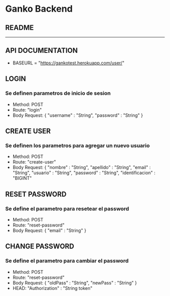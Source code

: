 # Ganko Backend
## README
 
-------------------
## API DOCUMENTATION

* BASEURL = "https://gankotest.herokuapp.com/user/"

## LOGIN
### Se definen parametros de inicio de sesion
* Method: POST
* Route: "login"
* Body Request: {
    "username" : "String",
    "password" : "String"
}

## CREATE USER
### Se definen los parametros para agregar un nuevo usuario
* Method: POST
* Route: "create-user"
* Body Request: {
    "nombre" : "String",
    "apellido" : "String",
    "email" : "String",
    "usuario" : "String",
    "password" : "String",
    "identificacion" : "BIGINT"

## RESET PASSWORD
### Se define el parametro para resetear el password
* Method: POST
* Route: "reset-password"
* Body Request: {
    "email" : "String"
}

## CHANGE PASSWORD
### Se define el parametro para cambiar el password
* Method: POST
* Route: "reset-password"
* Body Request: {
    "oldPass" : "String",
    "newPass" : "String"
}
* HEAD: "Authorization" : "String token"